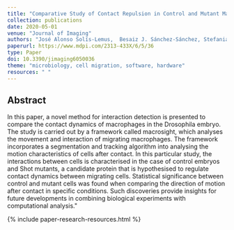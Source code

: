 ```yaml
---
title: "Comparative Study of Contact Repulsion in Control and Mutant Macrophages Using a Novel Interaction Detection"
collection: publications
date: 2020-05-01
venue: "Journal of Imaging"
authors: "José Alonso Solís-Lemus,  Besaiz J. Sánchez-Sánchez, Stefania Marcotti, Mubarik Burki, Brian Stramer,  Constantino Carlos Reyes-Aldasoro"
paperurl: https://www.mdpi.com/2313-433X/6/5/36
type: Paper
doi: 10.3390/jimaging6050036
theme: "microbiology, cell migration, software, hardware"
resources: " "
---
```

<h2> Abstract </h2>

In this paper, a novel method for interaction detection is presented to compare the contact dynamics of macrophages in the Drosophila embryo. The study is carried out by a framework called macrosight, which analyses the movement and interaction of migrating macrophages. The framework incorporates a segmentation and tracking algorithm into analysing the motion characteristics of cells after contact. In this particular study, the interactions between cells is characterised in the case of control embryos and Shot mutants, a candidate protein that is hypothesised to regulate contact dynamics between migrating cells. Statistical significance between control and mutant cells was found when comparing the direction of motion after contact in specific conditions. Such discoveries provide insights for future developments in combining biological experiments with computational analysis."

{% include paper-research-resources.html %}

